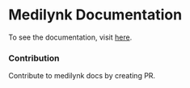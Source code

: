 # Medilynk Documentation

To see the documentation, visit [here](https://medilynk.github.io/docs).

### Contribution
Contribute to medilynk docs by creating PR.